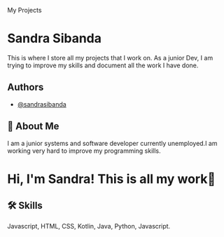 My Projects

# Sandra Sibanda 



This is where I store all my projects that I work on. 
As a junior Dev, I am trying to improve my skills and document
all the work I have done.

## Authors

- [@sandrasibanda](https://www.github.com/sandrasibanda)

 

  
## 🚀 About Me
I am a junior systems and software developer currently unemployed.I am working very hard to improve my 
 programming skills. 

  
# Hi, I'm Sandra! This is all my work👋

  
  
## 🛠 Skills
Javascript, HTML, CSS, Kotlin, Java, Python, Javascript.

  
